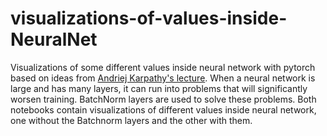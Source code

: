 # visualizations-of-values-inside-NeuralNet
Visualizations of some different values inside neural network with pytorch based on ideas from [Andriej Karpathy's lecture](https://www.youtube.com/watch?v=P6sfmUTpUmc&t=6240s). When a neural network is large and has many layers, it can run into problems that will significantly worsen training.
BatchNorm layers are used to solve these problems. Both notebooks contain visualizations of different values inside neural network, one without the Batchnorm layers and the other with them. 

